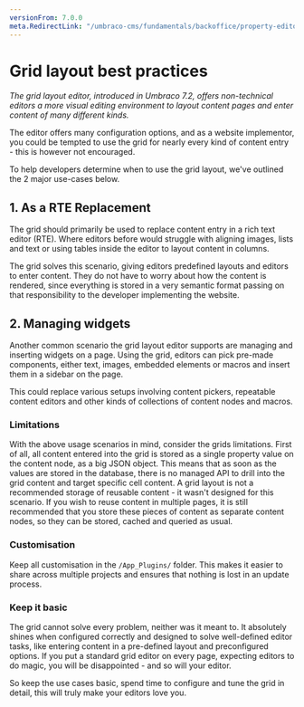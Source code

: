 ```yaml
---
versionFrom: 7.0.0
meta.RedirectLink: "/umbraco-cms/fundamentals/backoffice/property-editors/built-in-umbraco-property-editors/grid-layout/grid-layout-best-practices"
---
```


# Grid layout best practices

_The grid layout editor, introduced in Umbraco 7.2, offers non-technical editors a more visual editing environment to layout content pages and enter content of many different kinds._

The editor offers many configuration options, and as a website implementor, you could be tempted to use the grid for nearly every kind of content entry - this is however not encouraged.

To help developers determine when to use the grid layout, we've outlined the 2 major use-cases below.

## 1. As a RTE Replacement
The grid should primarily be used to replace content entry in a rich text editor (RTE). Where editors before would struggle with aligning images, lists and text or using tables inside the editor to layout content in columns.

The grid solves this scenario, giving editors predefined layouts and editors to enter content. They do not have to worry about how the content is rendered, since everything is stored in a very semantic format passing on that responsibility to the developer implementing the website.

## 2. Managing widgets
Another common scenario the grid layout editor supports are managing and inserting widgets on a page. Using the grid, editors can pick pre-made components, either text, images, embedded elements or macros and insert them in a sidebar on the page.

This could replace various setups involving content pickers, repeatable content editors and other kinds of collections of content nodes and macros.

### Limitations
With the above usage scenarios in mind, consider the grids limitations. First of all, all content entered into the grid is stored as a single property value on the content node, as a big JSON object. This means that as soon as the values are stored in the database, there is no managed API to drill into the grid content and target specific cell content. A grid layout is not a recommended storage of reusable content - it wasn't designed for this scenario. If you wish to reuse content in multiple pages, it is still recommended that you store these pieces of content as separate content nodes, so they can be stored, cached and queried as usual.

### Customisation
Keep all customisation in the `/App_Plugins/` folder. This makes it easier to share across multiple projects and ensures that nothing is lost in an update process.

### Keep it basic
The grid cannot solve every problem, neither was it meant to. It absolutely shines when configured correctly and designed to solve well-defined editor tasks, like entering content in a pre-defined layout and preconfigured options.
If you put a standard grid editor on every page, expecting editors to do magic, you will be disappointed - and so will your editor.

So keep the use cases basic, spend time to configure and tune the grid in detail, this will truly make your editors love you.
